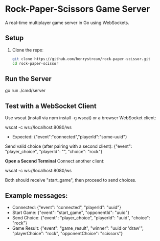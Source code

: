 # Rock-Paper-Scissors Game Server

A real-time multiplayer game server in Go using WebSockets.

## Setup

1. Clone the repo:
   ```bash
   git clone https://github.com/henrystream/rock-paper-scissor.git
   cd rock-paper-scissor
   ```

## Run the Server

go run ./cmd/server

## Test with a WebSocket Client

Use wscat (install via npm install -g wscat) or a browser WebSocket client:

wscat -c ws://localhost:8080/ws

- Expected: {"event":"connected","playerId":"some-uuid"}

Send valid choice (after pairing with a second client):
{"event": "player_choice", "playerId": "<your-uuid>", "choice": "rock"}

**Open a Second Terminal**
Connect another client:

wscat -c ws://localhost:8080/ws

Both should receive "start_game", then proceed to send choices.

## Example messages:

- Connected: {"event": "connected", "playerId": "uuid"}
- Start Game: {"event": "start_game", "opponentId": "uuid"}
- Send Choice: {"event": "player_choice", "playerId": "uuid", "choice": "rock"}
- Game Result: {"event": "game_result", "winner": "uuid or 'draw'", "playerChoice": "rock", "opponentChoice": "scissors"}
